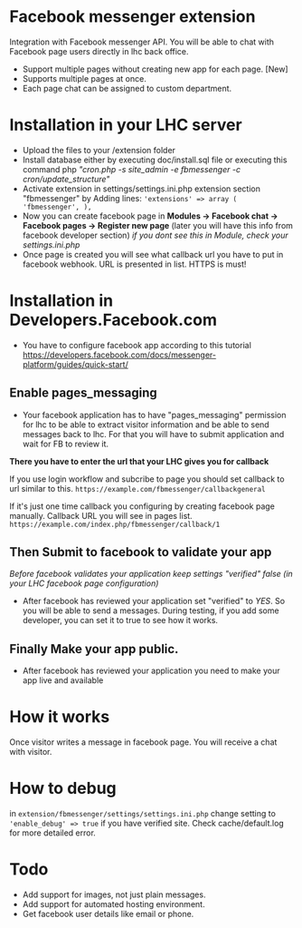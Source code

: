# Facebook messenger extension
Integration with Facebook messenger API. You will be able to chat with Facebook page users directly in lhc back office.
 * Support multiple pages without creating new app for each page. [New]
 * Supports multiple pages at once.
 * Each page chat can be assigned to custom department.

# Installation in your LHC server
* Upload the files to your /extension folder
* Install database either by executing doc/install.sql file or executing this command php _"cron.php -s site_admin -e fbmessenger -c cron/update_structure"_
* Activate extension in settings/settings.ini.php extension section "fbmessenger" by Adding lines: 
<code>'extensions' =>  array (  'fbmessenger',  ),	</code> 
* Now you can create facebook page in **Modules -> Facebook chat -> Facebook pages -> Register new page** (later you will have this info from facebook developer section) _if you dont see this in Module, check your settings.ini.php_
* Once page is created you will see what callback url you have to put in facebook webhook. URL is presented in list. HTTPS is must!

# Installation in Developers.Facebook.com

 * You have to configure facebook app according to this tutorial https://developers.facebook.com/docs/messenger-platform/guides/quick-start/
## Enable pages_messaging
* Your facebook application has to have "pages_messaging" permission for lhc to be able to extract visitor information and be able to send messages back to lhc. For that you will have to submit application and wait for FB to review it.

**There you have to enter the url that your LHC gives you for callback**

If you use login workflow and subcribe to page you should set callback to url similar to this.
`https://example.com/fbmessenger/callbackgeneral`
 
If it's just one time callback you configuring by creating facebook page manually. Callback URL you will see in pages list.
`https://example.com/index.php/fbmessenger/callback/1`
 
 
## Then Submit to facebook to validate your app
*Before facebook validates your application keep settings "verified" false (in your LHC facebook page configuration)*
* After facebook has reviewed your application set "verified" to *YES*. So you will be able to send a messages. During testing, if you add some developer, you can set it to true to see how it works.
 
 ## Finally Make your app public. 
 * After facebook has reviewed your application you need to make your app live and available
 
# How it works
Once visitor writes a message in facebook page. You will receive a chat with visitor.

# How to debug
in <code>extension/fbmessenger/settings/settings.ini.php</code> change setting to <code>'enable_debug' => true</code> if you have verified site. Check cache/default.log for more detailed error.

# Todo
 * Add support for images, not just plain messages.
 * Add support for automated hosting environment.
 * Get facebook user details like email or phone.
